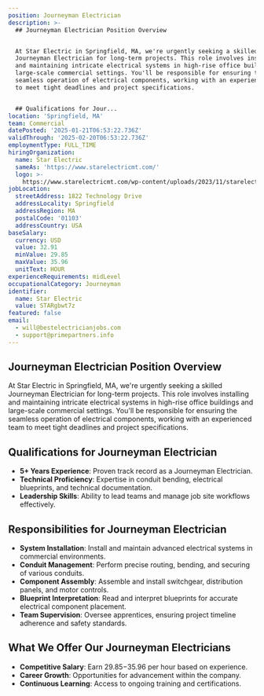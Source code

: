 ```yaml
---
position: Journeyman Electrician
description: >-
  ## Journeyman Electrician Position Overview


  At Star Electric in Springfield, MA, we're urgently seeking a skilled
  Journeyman Electrician for long-term projects. This role involves installing
  and maintaining intricate electrical systems in high-rise office buildings and
  large-scale commercial settings. You'll be responsible for ensuring the
  seamless operation of electrical components, working with an experienced team
  to meet tight deadlines and project specifications.


  ## Qualifications for Jour...
location: 'Springfield, MA'
team: Commercial
datePosted: '2025-01-21T06:53:22.736Z'
validThrough: '2025-02-20T06:53:22.736Z'
employmentType: FULL_TIME
hiringOrganization:
  name: Star Electric
  sameAs: 'https://www.starelectricmt.com/'
  logo: >-
    https://www.starelectricmt.com/wp-content/uploads/2023/11/starelectric-favicon-black-and-white.svg
jobLocation:
  streetAddress: 1822 Technology Drive
  addressLocality: Springfield
  addressRegion: MA
  postalCode: '01103'
  addressCountry: USA
baseSalary:
  currency: USD
  value: 32.91
  minValue: 29.85
  maxValue: 35.96
  unitText: HOUR
experienceRequirements: midLevel
occupationalCategory: Journeyman
identifier:
  name: Star Electric
  value: STARgbwt7z
featured: false
email:
  - will@bestelectricianjobs.com
  - support@primepartners.info
---
```




## Journeyman Electrician Position Overview

At Star Electric in Springfield, MA, we're urgently seeking a skilled Journeyman Electrician for long-term projects. This role involves installing and maintaining intricate electrical systems in high-rise office buildings and large-scale commercial settings. You'll be responsible for ensuring the seamless operation of electrical components, working with an experienced team to meet tight deadlines and project specifications.

## Qualifications for Journeyman Electrician

- **5+ Years Experience**: Proven track record as a Journeyman Electrician.
- **Technical Proficiency**: Expertise in conduit bending, electrical blueprints, and technical documentation.
- **Leadership Skills**: Ability to lead teams and manage job site workflows effectively.

## Responsibilities for Journeyman Electrician

- **System Installation**: Install and maintain advanced electrical systems in commercial environments.
- **Conduit Management**: Perform precise routing, bending, and securing of various conduits.
- **Component Assembly**: Assemble and install switchgear, distribution panels, and motor controls.
- **Blueprint Interpretation**: Read and interpret blueprints for accurate electrical component placement.
- **Team Supervision**: Oversee apprentices, ensuring project timeline adherence and safety standards.

## What We Offer Our Journeyman Electricians

- **Competitive Salary**: Earn $29.85-$35.96 per hour based on experience.
- **Career Growth**: Opportunities for advancement within the company.
- **Continuous Learning**: Access to ongoing training and certifications.